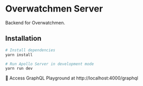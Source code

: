 # Overwatchmen Server

Backend for Overwatchmen.

## Installation

``` bash
# Install dependencies
yarn install

# Run Apollo Server in development mode
yarn run dev
```

🚀 Access GraphQL Playground at http://localhost:4000/graphql
